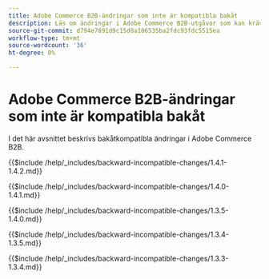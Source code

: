 ```yaml
---
title: Adobe Commerce B2B-ändringar som inte är kompatibla bakåt
description: Läs om ändringar i Adobe Commerce B2B-utgåvor som kan kräva att du uppdaterar din anpassade kod.
source-git-commit: d794e7891d9c15d8a106535ba2fdc93fdc5515ea
workflow-type: tm+mt
source-wordcount: '36'
ht-degree: 0%

---
```


# Adobe Commerce B2B-ändringar som inte är kompatibla bakåt

I det här avsnittet beskrivs bakåtkompatibla ändringar i Adobe Commerce B2B.

{{$include /help/_includes/backward-incompatible-changes/1.4.1-1.4.2.md}}

{{$include /help/_includes/backward-incompatible-changes/1.4.0-1.4.1.md}}

{{$include /help/_includes/backward-incompatible-changes/1.3.5-1.4.0.md}}

{{$include /help/_includes/backward-incompatible-changes/1.3.4-1.3.5.md}}

{{$include /help/_includes/backward-incompatible-changes/1.3.3-1.3.4.md}}
